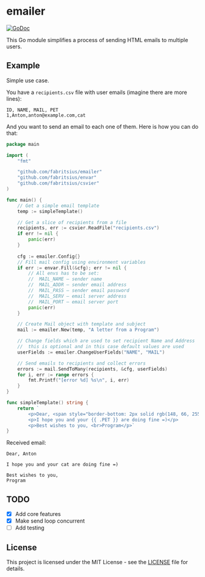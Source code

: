 # emailer

[![GoDoc](https://godoc.org/github.com/fabritsius/emailer?status.svg)](https://godoc.org/github.com/fabritsius/emailer)

This Go module simplifies a process of sending HTML emails to multiple users.

## Example

Simple use case.

You have a `recipients.csv` file with user emails (imagine there are more lines):

```csv
ID, NAME, MAIL, PET
1,Anton,anton@example.com,cat
```

And you want to send an email to each one of them. Here is how you can do that:

```go
package main

import (
    "fmt"

    "github.com/fabritsius/emailer"
    "github.com/fabritsius/envar"
    "github.com/fabritsius/csvier"
)

func main() {
    // Get a simple email template
    temp := simpleTemplate()

    // Get a slice of recipients from a file
    recipients, err := csvier.ReadFile("recipients.csv")
    if err != nil {
        panic(err)
    }
	
    cfg := emailer.Config{}
    // Fill mail config using environment variables
    if err := envar.Fill(&cfg); err != nil {
        // All envs has to be set:
        //  MAIL_NAME – sender name
        //  MAIL_ADDR – sender email address
        //  MAIL_PASS – sender email password
        //  MAIL_SERV – email server address
        //  MAIL_PORT – email server port
        panic(err)
	}

    // Create Mail object with template and subject
    mail := emailer.New(temp, "A letter from a Program")

    // Change fields which are used to set recipient Name and Address
    //  this is optional and in this case default values are used
    userFields := emailer.ChangeUserFields("NAME", "MAIL")

    // Send emails to recipients and collect errors
    errors := mail.SendToMany(recipients, &cfg, userFields)
    for i, err := range errors {
        fmt.Printf("[error %d] %s\n", i, err)
    }
}

func simpleTemplate() string {
    return `
        <p>Dear, <span style="border-bottom: 2px solid rgb(148, 66, 255)">{{ .NAME }}</span></p>
        <p>I hope you and your {{ .PET }} are doing fine =)</p>
        <p>Best wishes to you, <br>Program</p>`
}
```

Received email:

```
Dear, Anton

I hope you and your cat are doing fine =)

Best wishes to you, 
Program
```

## TODO

- [x] Add core features
- [x] Make send loop concurrent
- [ ] Add testing

## License

This project is licensed under the MIT License - see the [LICENSE](./LICENSE) file for details.